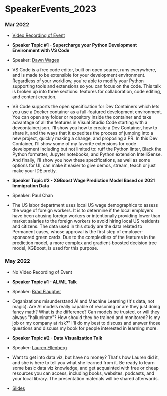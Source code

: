 # SpeakerEvents_2023

### Mar 2022
  * [Video Recording of Event](https://www.youtube.com/watch?v=MYKYksteNMM&t=6493s)
  * **Speaker Topic #1 - Supercharge your Python Development Environment with VS Code**
  * Speaker: [Dawn Wages](https://www.linkedin.com/in/dawnwages)
  * VS Code is a free code editor, built on open source, runs everywhere, and is made to be extensible for your development environment. Regardless of your workflow, you're able to modify your Python supporting tools and extensions so you can focus on the code. This talk is broken up into three sections: features for collaboration, code editing, and content creation.
  * VS Code supports the open specification for Dev Containers which lets you use a Docker container as a full-featured development environment. You can open any folder or repository inside the container and take advantage of all the features in Visual Studio Code starting with a devcontainer.json. I'll show you how to create a Dev Container, how to share it, and the ways that it expedites the process of jumping into a new project, quickly making a change, and proposing a PR. In this Dev Container, I'll show some of my favorite extensions for code development including but not limited to: ruff the Python linter, Black the Python formatter, Jupyter notebooks, and Python extension IntelliSense. And finally, I'll show you how these specifications, as well as some options for UI, can make it easier to give demos, stream, teach or just make your IDE pretty.

  * **Speaker Topic #2 - XGBoost Wage Prediction Model Based on 2021 Immigration Data**
  * Speaker: Paul Chan
  * The US labor department uses local US wage demographics to assess the wage of foreign workers. It is to determine if the local employers have been abusing foreign workers or intentionally providing lower than market salaries to the foreign workers to avoid hiring local US residents and citizens. The data used in this study are the data related to Permanent cases, whose approval is the first step of employer-sponsored green cards. Due to the complexities of the features in the prediction model, a more complex and gradient-boosted decision tree model, XGBoost, is used for this purpose.

### May 2022
  * No Video Recording of Event
  * **Speaker Topic #1 - AL/ML Talk**
  * Speaker: [Brad Flaugher](https://www.linkedin.com/in/bradflaugher)
  * Organizations misunderstand AI and Machine Learning (It's data, not magic). Are AI models really capable of reasoning or are they just doing fancy math? What is the difference? Can models be trusted, or will they always "hallucinate"? How should they be trained and monitored? Is my job or my company at risk?" I'll do my best to discuss and answer those questions and discuss my book for people interested in learning more.

  * **Speaker Topic #2 - Data Visualization Talk**
  * Speaker: [Lauren Ellenberg](https://www.linkedin.com/in/lauren-ellenberg)
  * Want to get into data viz, but have no money? That's how Lauren did it, and she is here to tell you what she learned from it. Be ready to learn some basic data viz knowledge, and get acquainted with free or cheap resources you can access, including books, websites, podcasts, and your local library. The presentation materials will be shared afterwards.
  * [Slides](https://drive.google.com/file/d/1joqMxCIeZ7L2UL-D9MNHxwqIMhFoCKEo/view?usp=sharing)
